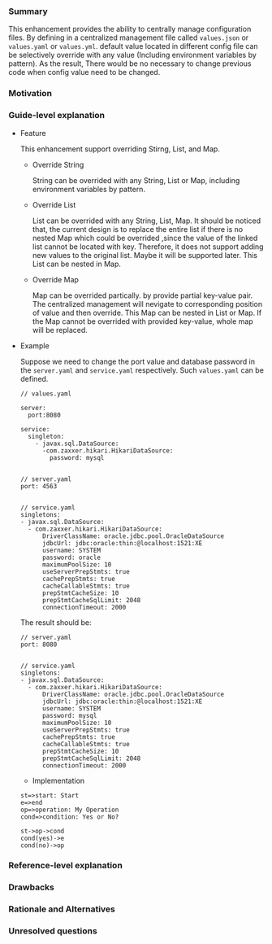 ### Summary
  This enhancement provides the ability to centrally manage configuration files. By 
  defining in a centralized management file called `values.json` or `values.yaml`
  or `values.yml`. default value located in different config file can be selectively 
  override with any value (Including environment variables by pattern). As the result,
  There would be no necessary to change previous code when config value need to be 
  changed.

### Motivation


### Guide-level explanation
* Feature

  This enhancement support overriding Stirng, List, and Map.
  
  * Override String
  
    String can be overrided with any String, List or Map, including environment variables 
    by pattern.
    
  * Override List
  
    List can be overrided with any String, List, Map. It should be noticed that, the current 
    design is to replace the entire list if there is no nested Map which could be overrided
    ,since the value of the linked list cannot be located with key. Therefore, it does not 
    support adding new values to the original list. Maybe it will be supported later. 
    This List can be nested in Map. 
    
  * Override Map
  
    Map can be overrided partically. by provide partial key-value pair. The centralized
    management will nevigate to corresponding position of value and then override. This
    Map can be nested in List or Map. If the Map cannot be overrided with provided key-value, 
    whole map will be replaced.
  
* Example

  Suppose we need to change the port value and database password in the `server.yaml` 
  and `service.yaml` respectively. Such `values.yaml` can be defined.
  ```
  // values.yaml
  
  server:
    port:8080

  service:
    singleton:
      - javax.sql.DataSource:
        -com.zaxxer.hikari.HikariDataSource:
          password: mysql


  // server.yaml
  port: 4563


  // service.yaml
  singletons:
  - javax.sql.DataSource:
    - com.zaxxer.hikari.HikariDataSource:
        DriverClassName: oracle.jdbc.pool.OracleDataSource
        jdbcUrl: jdbc:oracle:thin:@localhost:1521:XE
        username: SYSTEM
        password: oracle
        maximumPoolSize: 10
        useServerPrepStmts: true
        cachePrepStmts: true
        cacheCallableStmts: true
        prepStmtCacheSize: 10
        prepStmtCacheSqlLimit: 2048
        connectionTimeout: 2000
  ```
  The result should be:
  ```
  // server.yaml
  port: 8080
  
  
  // service.yaml
  singletons:
  - javax.sql.DataSource:
    - com.zaxxer.hikari.HikariDataSource:
        DriverClassName: oracle.jdbc.pool.OracleDataSource
        jdbcUrl: jdbc:oracle:thin:@localhost:1521:XE
        username: SYSTEM
        password: mysql
        maximumPoolSize: 10
        useServerPrepStmts: true
        cachePrepStmts: true
        cacheCallableStmts: true
        prepStmtCacheSize: 10
        prepStmtCacheSqlLimit: 2048
        connectionTimeout: 2000
  ```
  
  * Implementation
  ```flow
  st=>start: Start
  e=>end
  op=>operation: My Operation
  cond=>condition: Yes or No?

  st->op->cond
  cond(yes)->e
  cond(no)->op
  ```
      
### Reference-level explanation


### Drawbacks


### Rationale and Alternatives


### Unresolved questions
